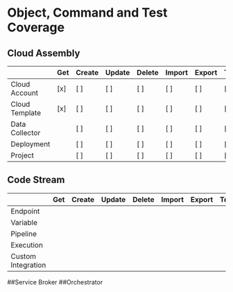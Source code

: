 
# Object, Command and Test Coverage

## Cloud Assembly

|                | Get | Create | Update | Delete | Import | Export | Testing |
|----------------|-----|--------|--------|--------|--------|--------|---------|
| Cloud Account  | [x] | [ ]    | [ ]    | [ ]    | [ ]    | [ ]    | [ ]     |
| Cloud Template | [x] | [ ]    | [ ]    | [ ]    | [ ]    | [ ]    | [ ]     |
| Data Collector |     | [ ]    | [ ]    | [ ]    | [ ]    | [ ]    | [ ]     |
| Deployment     |     | [ ]    | [ ]    | [ ]    | [ ]    | [ ]    | [ ]     |
| Project        |     | [ ]    | [ ]    | [ ]    | [ ]    | [ ]    | [ ]     |

## Code Stream

|                    | Get | Create | Update | Delete | Import | Export | Testing |
|--------------------|-----|--------|--------|--------|--------|--------|---------|
| Endpoint           |     |        |        |        |        |        |         |
| Variable           |     |        |        |        |        |        |         |
| Pipeline           |     |        |        |        |        |        |         |
| Execution          |     |        |        |        |        |        |         |
| Custom Integration |     |        |        |        |        |        |         |

##Service Broker
##Orchestrator
